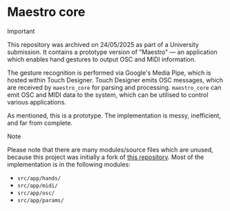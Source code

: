# Maestro core

> [!IMPORTANT]
> This repository was archived on 24/05/2025 as part of a University
> submission. It contains a prototype version of "Maestro" — an application
> which enables hand gestures to output OSC and MIDI information.
>
> The gesture recognition is performed via Google's Media Pipe, which is hosted
> within Touch Designer. Touch Designer emits OSC messages, which are received
> by `maestro_core` for parsing and processing. `maestro_core` can emit OSC and
> MIDI data to the system, which can be utilised to control various
> applications.
>
> As mentioned, this is a prototype. The implementation is messy, inefficient,
> and far from complete.

> [!NOTE]
> Please note that there are many modules/source files which are unused,
> because this project was initially a fork of [this
> repository](https://github.com/jamiegibney/creative_coding_project). Most of
> the implementation is in the following modules:
> - `src/app/hands/`
> - `src/app/midi/`
> - `src/app/osc/`
> - `src/app/params/`

